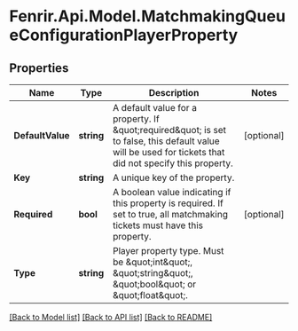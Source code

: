 # Fenrir.Api.Model.MatchmakingQueueConfigurationPlayerProperty

## Properties

Name | Type | Description | Notes
------------ | ------------- | ------------- | -------------
**DefaultValue** | **string** | A default value for a property. If \&quot;required\&quot; is set to false, this default value will be used for tickets that did not specify this property. | [optional] 
**Key** | **string** | A unique key of the property. | 
**Required** | **bool** | A boolean value indicating if this property is required. If set to true, all matchmaking tickets must have this property. | [optional] 
**Type** | **string** | Player property type. Must be \&quot;int\&quot;, \&quot;string\&quot;, \&quot;bool\&quot; or \&quot;float\&quot;. | 

[[Back to Model list]](../README.md#documentation-for-models) [[Back to API list]](../README.md#documentation-for-api-endpoints) [[Back to README]](../README.md)

